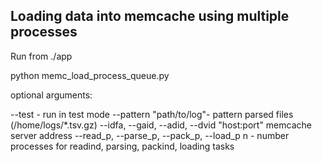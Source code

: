 ## Loading data into memcache using multiple processes
Run from ./app

python memc_load_process_queue.py


optional arguments:

--test - run in test mode
--pattern "path/to/log"- pattern parsed files (/home/logs/*.tsv.gz)
--idfa, --gaid, --adid, --dvid "host:port" memcache server address 
--read_p, --parse_p, --pack_p, --load_p n - number processes for readind, parsing, packind, loading tasks
